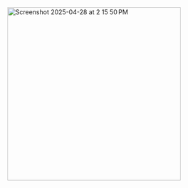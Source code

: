<img width="389" alt="Screenshot 2025-04-28 at 2 15 50 PM" src="https://github.com/user-attachments/assets/05296962-1174-454d-a9a0-0eebf53f95fb" />
